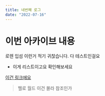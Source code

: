 ```yaml
---
title: 네번째 로그
date: "2022-07-16"
---
```


# 이번 아카이브 내용

로렌 입섬 이런거 적기 귀찮습니다. 다 테스트인걸요

- 이게 리스트이고요 확인해보세요

[이건 링크에요](https://www.youtube.com/)

> 헬로 월드 이건 몰라 참조인가
